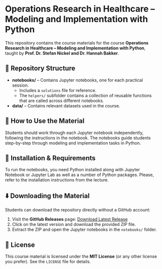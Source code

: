 # Operations Research in Healthcare – Modeling and Implementation with Python

This repository contains the course materials for the course **Operations Research in Healthcare – Modeling and Implementation with Python**, taught by **Prof. Dr. Stefan Nickel and Dr. Hannah Bakker**.

## 📂 Repository Structure
- **notebooks/** – Contains Jupyter notebooks, one for each practical session.
  - Includes a `solutions` file for reference.
  - The `helpers/` subfolder contains a collection of reusable functions that are called across different notebooks.
- **data/** – Contains relevant datasets used in the course.

## 📖 How to Use the Material
Students should work through each Jupyter notebook independently, following the instructions in the notebook. The notebooks guide students step-by-step through modeling and implementation tasks in Python.

## 🚀 Installation & Requirements
To run the notebooks, you need Python installed along with Jupyter Notebook or Jupyter Lab as well as a number of Python packages. Please, refer to the installation instructions from the lecture. 

## ⬇️ Downloading the Material
Students can download the repository directly without a GitHub account:
1. Visit the **GitHub Releases** page: [Download Latest Release](https://github.com/YOUR-USERNAME/YOUR-REPO/releases)
2. Click on the latest version and download the provided ZIP file.
3. Extract the ZIP and open the Jupyter notebooks in the `notebooks/` folder.

## 📜 License
This course material is licensed under the **MIT License** (or any other license you prefer). See the `LICENSE` file for details.
